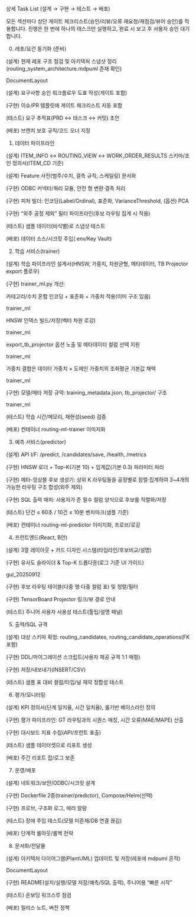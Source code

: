 상세 Task List (설계 → 구현 → 테스트 → 배포)

모든 섹션마다 상단 게이트 체크리스트(승인/리뷰/오류 재요청/재점검/뷰어 승인)를 적용합니다.
진행은 한 번에 하나의 태스크만 실행하고, 완료 시 보고 후 사용자 승인 대기합니다.

0. 레포/요건 동기화 (준비)

 (설계) 현재 레포 구조 점검 및 아키텍처 스냅샷 정리(routing_system_architecture.mdpuml 존재 확인) 

DocumentLayout

 (설계) 요구사항 승인 워크플로우 도표 작성(게이트 포함)

 (구현) 이슈/PR 템플릿에 게이트 체크리스트 자동 포함

 (테스트) 요구 추적표(PRD ↔ 태스크 ↔ 커밋) 초안

 (배포) 브랜치 보호 규칙/코드 오너 지정

1. 데이터 파이프라인

 (설계) ITEM_INFO ↔ ROUTING_VIEW ↔ WORK_ORDER_RESULTS 스키마/조인 정의서(ITEM_CD 기준)

 (설계) Feature 사전(범주/수치, 결측 규칙, 스케일링) 문서화

 (구현) ODBC 커넥터/쿼리 모듈, 안전 형 변환·결측 처리

 (구현) 피처 빌더: 인코딩(Label/Ordinal), 표준화, VarianceThreshold, (옵션) PCA

 (구현) “외주 공정 제외” 필터 파이프라인(후보 라우팅 집계 시 적용)

 (테스트) 샘플 데이터(비식별)로 스냅샷 테스트

 (배포) 데이터 소스/시크릿 주입(.env/Key Vault)

2. 학습 서비스(trainer)

 (설계) 학습 파이프라인 설계서(HNSW, 가중치, 차원균형, 메타데이터, TB Projector export 플로우)

 (구현) trainer_ml.py 개선:

 카테고리/수치 혼합 인코딩 + 표준화 + 가중치 적용(이미 구조 있음) 

trainer_ml

 HNSW 인덱스 빌드/저장(벡터 차원 로깅) 

trainer_ml

 export_tb_projector 옵션 노출 및 메타데이터 컬럼 선택 지원 

trainer_ml

 가중치 결합은 데이터 가중치 × 도메인 가중치의 조화평균 기본값 채택 

trainer_ml

 (구현) 모델/메타 저장 규약: training_metadata.json, tb_projector/ 구조 

trainer_ml

 (테스트) 학습 시간/메모리, 재현성(seed) 검증

 (배포) 컨테이너 routing-ml-trainer 이미지화

3. 예측 서비스(predictor)

 (설계) API I/F: /predict, /candidates/save, /health, /metrics

 (구현) HNSW 로더 + Top-K(기본 10) + 임계값(기본 0.3) 파라미터 처리

 (구현) 메타-앙상블 후보 생성기: 상위 K 라우팅들을 공정별로 정렬·집계하여 3~4개의 가능한 라우팅 구조 합성(외주 제외)

 (구현) SQL 출력 매퍼: 사용자가 준 필수 컬럼 양식으로 후보를 직렬화/저장

 (테스트) 단건 ≤ 60초 / 10건 ≤ 10분 벤치마크(샘플 기준)

 (배포) 컨테이너 routing-ml-predictor 이미지화, 프로브/로깅

4. 프런트엔드(React, B안)

 (설계) 3열 레이아웃 + 카드 디자인 시스템(타임라인/후보비교/설명)

 (구현) 유사도 슬라이더 & Top-K 드롭다운(로그 기준 UI 가이드) 

gui_20250912

 (구현) 후보 라우팅 테이블(다중 행·다중 컬럼 표) 및 정렬/필터

 (구현) TensorBoard Projector 링크/뷰 경로 안내

 (테스트) 주니어 사용자 사용성 테스트(툴팁/설명 패널)

5. 출력/SQL 규격

 (설계) 대상 스키마 확정: routing_candidates, routing_candidate_operations(FK 포함)

 (구현) DDL/마이그레이션 스크립트(사용자 제공 규격 1:1 매핑)

 (구현) 저장/내보내기(INSERT/CSV)

 (테스트) 샘플 표 대비 컬럼/타입/널 제약 정합성 테스트

6. 평가/모니터링

 (설계) KPI 정의서(단계 일치율, 시간 일치율), 룰기반 베이스라인 정의

 (구현) 평가 파이프라인: GT 라우팅과의 시퀀스 매칭, 시간 오류(MAE/MAPE) 산출

 (구현) 대시보드 지표 수집(API/프런트 표출)

 (테스트) 샘플 데이터셋으로 리포트 생성

 (배포) 주간 리포트 잡/로그 보존

7. 운영/배포

 (설계) 네트워크/보안/ODBC/시크릿 설계

 (구현) Dockerfile 2종(trainer/predictor), Compose/Helm(선택)

 (구현) 프로브, 구조화 로그, 에러 알람

 (테스트) 장애 주입 테스트(모델 미존재/DB 연결 끊김)

 (배포) 단계적 롤아웃/롤백 전략

8. 문서화/전달물

 (설계) 아키텍처 다이어그램(PlantUML) 업데이트 및 저장(레포에 mdpuml 흔적) 

DocumentLayout

 (구현) README(설치/실행/모델 저장/예측/SQL 출력), 주니어용 “빠른 시작”

 (테스트) 온보딩 워크스루 점검

 (배포) 릴리스 노트, 버전 정책
